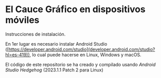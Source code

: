 # El Cauce Gráfico en dispositivos móviles 

Instrucciones de instalación.

En 1er lugar es necesario instalar Android Studio ([https://developer.android.com/studio](developer.android.com/studio?hl=es-419)), lo cual puede hacerse en Linux, Windows y macOS.

El código de este repositorio se ha creado y compilado usando <i>Android Studio Hedgehog</i> (2023.1.1 Patch 2 para Linux)

